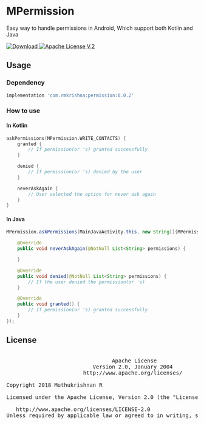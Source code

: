 # MPermission
Easy way to handle permissions in Android, Which support both Kotlin and Java


[ ![Download](https://api.bintray.com/packages/rmkrishna/rmkrishna/MPermission/images/download.svg?version=0.0.2) ](https://bintray.com/rmkrishna/rmkrishna/MPermission/0.0.2/link) [![Apache License V.2](https://img.shields.io/badge/license-Apache%20V.2-blue.svg)](https://github.com/rmkrishna/MLog-Kotlin/blob/master/LICENSE)


## Usage
### Dependency
```groovy
implementation 'com.rmkrishna:permission:0.0.2'
```

### How to use

#### In Kotlin

```Kotlin
askPermissions(MPermission.WRITE_CONTACTS) {
    granted {
        // If permission(or 's) granted successfully
    }

    denied {
        // If permission(or 's) denied by the user
    }

    neverAskAgain {
        // User selected the option for never ask again
    }
}
```

#### In Java

``` Java
MPermission.askPermissions(MainJavaActivity.this, new String[]{MPermission.WRITE_CONTACTS}, new MPermissionListener() {

    @Override
    public void neverAskAgain(@NotNull List<String> permissions) {

    }

    @Override
    public void denied(@NotNull List<String> permissions) {
        // If the user denied the permission(or 's)
    }

    @Override
    public void granted() {
        // If permission(or 's) granted successfully
    }
});
```


## License
<pre>

                                 Apache License
                           Version 2.0, January 2004
                        http://www.apache.org/licenses/

Copyright 2018 Muthukrishnan R

Licensed under the Apache License, Version 2.0 (the "License"); you may not use this file except in compliance with the License. You may obtain a copy of the License at

   http://www.apache.org/licenses/LICENSE-2.0
Unless required by applicable law or agreed to in writing, software distributed under the License is distributed on an "AS IS" BASIS, WITHOUT WARRANTIES OR CONDITIONS OF ANY KIND, either express or implied. See the License for the specific language governing permissions and limitations under the License.
